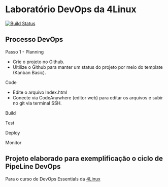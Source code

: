 # Laboratório DevOps da 4Linux 

<!-- Altere a Flag abaixo com sua URL do Travis -->
[![Build Status](https://travis-ci.org/gabyldias/simple-unittest.svg?branch=master)](https://travis-ci.org/gabyldias/simple-unittest)

## Processo DevOps

Passo 1 - Planning
* Crie o projeto no Github.
* Ultilize o Github para manter um status do projeto por meio do template (Kanban Basic).

Code
* Edite o arquivo Index.html 
* Conecte via CodeAnywhere (editor web) para editar os arquivos e subir no git via terminal SSH.

Build

Test

Deploy


Monitor


## Projeto elaborado para exemplificação o ciclo de PipeLine DevOps 
Para o curso de DevOps Essentials da [4Linux](https://www.4linux.com.br/cursos/devops)
